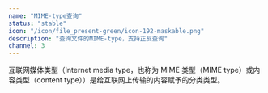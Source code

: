 ```yaml
---
name: "MIME-type查询"
status: "stable"
icon: "/icon/file_present-green/icon-192-maskable.png"
description: "查询文件的MIME-type，支持正反查询"
channel: 3
---
```


互联网媒体类型（Internet media type，也称为 MIME 类型（MIME type）或内容类型（content type））是给互联网上传输的内容赋予的分类类型。
